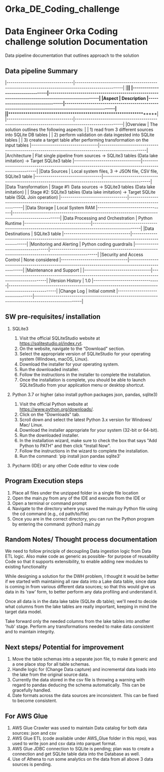 # Orka_DE_Coding_challenge
# Data Engineer Orka Coding challenge solution Documentation

Data pipeline documentation that outlines approach to the solution

## Data pipeline Summary
|----------------------------------|------------------------------------------------------------------------------------------------------|
|**********************************|******************************************************************************************************|
|----------------------------------|------------------------------------------------------------------------------------------------------|
|Aspect                            | Description
|----------------------------------|------------------------------------------------------------------------------------------------------|
|**********************************|******************************************************************************************************|
|----------------------------------|------------------------------------------------------------------------------------------------------|
|Overview                          | The solution outlines the following aspects:
|                                  | 1) read from 3 different sources into SQLite DB tables
|		                               | 2) perform validation on data ingested into SQLite tables
|		                               | 3) create a target table after performing transformation on the input tables
|----------------------------------|------------------------------------------------------------------------------------------------------|
|Architecture                      | Flat single pipeline from sources -> SQLite3 tables (Data lake imitation) -> Target SQLite3 table
|----------------------------------|------------------------------------------------------------------------------------------------------|
|Data Sources                      | Local system files, 3 -> JSON file, CSV file, SQLite3 table
|----------------------------------|------------------------------------------------------------------------------------------------------|
|Data Transformation               | Stage #1: Data sources                         -> SQLite3 tables (Data lake imitation)
|                                  | Stage #2: SQLite3 tables (Data lake imitation) -> Target SQLite table (SQL Join operation)
|----------------------------------|------------------------------------------------------------------------------------------------------|
|Data Storage                      | Local System RAM
|----------------------------------|------------------------------------------------------------------------------------------------------|
|Data Processing and Orchestration | Python Runtime
|----------------------------------|------------------------------------------------------------------------------------------------------|
|Data Destinations                 | SQLite3 table
|----------------------------------|------------------------------------------------------------------------------------------------------|
|Monitoring and Alerting           | Python coding guardrails
|----------------------------------|------------------------------------------------------------------------------------------------------|
|Security and Access Control       | None considered
|----------------------------------|------------------------------------------------------------------------------------------------------|
|Maintenance and Support           | 
|----------------------------------|------------------------------------------------------------------------------------------------------|
|Version History                   | 1.0
|----------------------------------|------------------------------------------------------------------------------------------------------|
|Change Log                        | Initial commit
|----------------------------------|------------------------------------------------------------------------------------------------------|


## SW pre-requisites/ installation
1) SQLite3
	1) Visit the official SQLiteStudio website at https://sqlitestudio.pl/index.rvt.
	2) On the website, navigate to the "Download" section.
	3) Select the appropriate version of SQLiteStudio for your operating system (Windows, macOS, Linux).
	4) Download the installer for your operating system.
	5) Run the downloaded installer.
	6) Follow the instructions in the installer to complete the installation.
	7) Once the installation is complete, you should be able to launch SQLiteStudio from your application menu or desktop shortcut.

2) Python 3.7 or higher (also install python packages json, pandas, sqlite3)
	1) Visit the official Python website at https://www.python.org/downloads/.
	2) Click on the "Downloads" tab.
	3) Scroll down and select the latest Python 3.x version for Windows/ Mac/ Linux.
	4) Download the installer appropriate for your system (32-bit or 64-bit).
	5) Run the downloaded installer.
	6) In the installation wizard, make sure to check the box that says "Add Python to PATH" and then click "Install Now".
	7) Follow the instructions in the wizard to complete the installation.
    8) Run the command: 'pip install json pandas sqlite3'

3) Pycharm (IDE) or any other Code editor to view code


## Program Execution steps
1) Place all files under the unzipped folder in a single file location
2) Open the main.py from any of the IDE and execute from the IDE or
3) Open a terminal or command prompt
4) Navigate to the directory where you saved the main.py Python file using the cd command (e.g., cd path/to/file)
5) Once you are in the correct directory, you can run the Python program by entering the command: python3 main.py


## Random Notes/ Thought process documentation
We need to follow principle of decoupling Data ingestion logic from Data ETL logic.
Also make code as generic as possible- for purpose of reusability 
Code so that it supports extensibility, to enable adding new modules to existing functionality

While designing a solution for the DWH problem, I thought it would be better if we started with maintaining all raw data into a Lake data table, since data is coming in from various different data sources; so that this would give us data in its 'raw' form, to better perform any data profiling and understand it.

Once all data is in the data lake table (SQLite db table); we'll need to decide what columns from the lake tables are really important, keeping in mind the target data model.

Take forward only the needed columns from the lake tables into another 'hub' stage. Perform any transformations needed to make data consistent and to maintain integrity.


## Next steps/ Potential for improvement
1) Move the table schemas into a separate json file, to make it generic and a one place stop for all table schemas.
2) Handle logic for (Change Data capture) and incremental data loads into the lake from the original source data.
3) Currently the data stored in the csv file is throwing a warning with regard to pandas deducing the schema automatically. This can be gracefully handled.
4) Date formats across the data sources are inconsistent. This can be fixed to become consistent.

## For AWS Glue
1) AWS Glue Crawler was used to maintain Data catalog for both data sources: json and csv
2) AWS Glue ETL (code available under AWS_Glue folder in this repo), was used to write json and csv data into parquet format.
3) AWS Glue JDBC connection to SQLite is pending; plan was to create a connection and get SQLite table data into the Database as well.
4) Use of Athena to run some analytics on the data from all above 3 data sources is pending.



